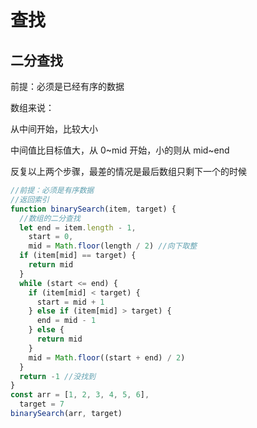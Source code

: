 # 查找

## 二分查找

前提：必须是已经有序的数据

数组来说：

从中间开始，比较大小

中间值比目标值大，从 0\~mid 开始，小的则从 mid\~end

反复以上两个步骤，最差的情况是最后数组只剩下一个的时候

```js
//前提：必须是有序数据
//返回索引
function binarySearch(item, target) {
  //数组的二分查找
  let end = item.length - 1,
    start = 0,
    mid = Math.floor(length / 2) //向下取整
  if (item[mid] == target) {
    return mid
  }
  while (start <= end) {
    if (item[mid] < target) {
      start = mid + 1
    } else if (item[mid] > target) {
      end = mid - 1
    } else {
      return mid
    }
    mid = Math.floor((start + end) / 2)
  }
  return -1 //没找到
}
const arr = [1, 2, 3, 4, 5, 6],
  target = 7
binarySearch(arr, target)
```
